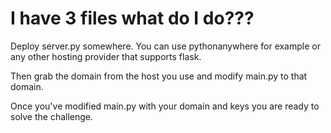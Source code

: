 # I have 3 files what do I do???

Deploy server.py somewhere. You can use pythonanywhere for example or any other hosting provider that supports flask.

Then grab the domain from the host you use and modify main.py to that domain.

Once you've modified main.py with your domain and keys you are ready to solve the challenge.
